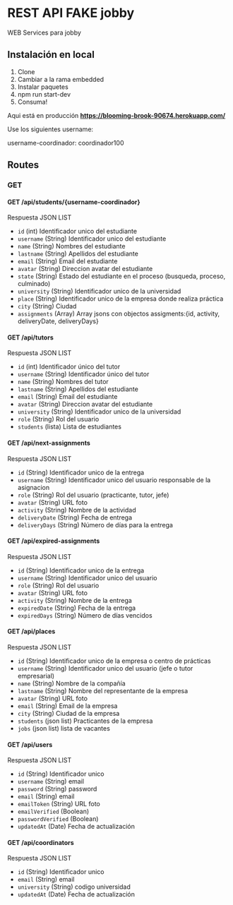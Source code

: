 # REST API FAKE jobby

WEB Services para jobby

## Instalación en local

1. Clone
2. Cambiar a la rama embedded
3. Instalar paquetes
4. npm run start-dev
5. Consuma!

Aqui está en producción **https://blooming-brook-90674.herokuapp.com/**

Use los siguientes username:

username-coordinador: coordinador100

## Routes
### GET

#### GET /api/students/{username-coordinador}

Respuesta JSON LIST

* `id` (int) Identificador unico del estudiante
* `username` (String) Identificador unico del estudiante
* `name` (String) Nombres del estudiante
* `lastname` (String) Apellidos del estudiante
* `email` (String) Email del estudiante
* `avatar` (String) Direccion avatar del estudiante
* `state` (String) Estado del estudiante en el proceso (busqueda, proceso, culminado)
* `university` (String) Identificador unico de la universidad
* `place` (String) Identificador unico de la empresa donde realiza práctica
* `city` (String) Ciudad 
* `assignments` (Array) Array jsons con objectos assigments:{id, activity, deliveryDate, deliveryDays}


#### GET /api/tutors

Respuesta JSON LIST

* `id` (int) Identificador único del tutor
* `username` (String) Identificador único del tutor
* `name` (String) Nombres del tutor
* `lastname` (String) Apellidos del estudiante
* `email` (String) Email del estudiante
* `avatar` (String) Direccion avatar del estudiante
* `university` (String) Identificador unico de la universidad
* `role` (String) Rol del usuario
* `students` (lista) Lista de estudiantes

#### GET /api/next-assignments

Respuesta JSON LIST

* `id` (String) Identificador unico de la entrega
* `username` (String) Identificador unico del usuario responsable de la asignacion
* `role` (String) Rol del usuario (practicante, tutor, jefe)
* `avatar` (String) URL foto
* `activity` (String) Nombre de la actividad
* `deliveryDate` (String) Fecha de entrega
* `deliveryDays` (String) Número de días para la entrega

#### GET /api/expired-assignments

Respuesta JSON LIST

* `id` (String) Identificador unico de la entrega
* `username` (String) Identificador unico del usuario
* `role` (String) Rol del usuario
* `avatar` (String) URL foto
* `activity` (String) Nombre de la entrega
* `expiredDate` (String) Fecha de la entrega
* `expiredDays` (String) Número de días vencidos

#### GET /api/places

Respuesta JSON LIST

* `id` (String) Identificador unico de la empresa o centro de prácticas
* `username` (String) Identificador unico del usuario (jefe o tutor empresarial)
* `name` (String) Nombre de la compañía
* `lastname` (String) Nombre del representante de la empresa
* `avatar` (String) URL foto
* `email` (String) Email de la empresa
* `city` (String) Ciudad de la empresa
* `students` (json list) Practicantes de la empresa
* `jobs` (json list) lista de vacantes

#### GET /api/users

Respuesta JSON LIST

* `id` (String) Identificador unico
* `username` (String) email
* `password` (String) password
* `email` (String) email
* `emailToken` (String) URL foto
* `emailVerified` (Boolean)
* `passwordVerified` (Boolean)
* `updatedAt` (Date) Fecha de actualización

#### GET /api/coordinators

Respuesta JSON LIST

* `id` (String) Identificador unico
* `email` (String) email
* `university` (String) codigo universidad
* `updatedAt` (Date) Fecha de actualización
